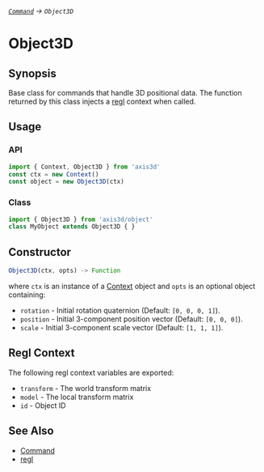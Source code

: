 *[`Command`][Command] -> `Object3D`*

Object3D
===============

## Synopsis

Base class for commands that handle 3D positional data. The function
returned by this class injects a [regl][regl] context when called.

## Usage

### API

```js
import { Context, Object3D } from 'axis3d'
const ctx = new Context()
const object = new Object3D(ctx)
```

### Class

```js
import { Object3D } from 'axis3d/object'
class MyObject extends Object3D { }
```

## Constructor

```js
Object3D(ctx, opts) -> Function
```

where `ctx` is an instance of a [Context][Context] object and `opts` is
an optional object containing:

* `rotation` - Initial rotation quaternion (Default: `[0, 0, 0, 1]`).
* `position` - Initial 3-component position vector (Default: `[0, 0, 0]`).
* `scale` - Initial 3-component scale vector (Default: `[1, 1, 1]`).

## Regl Context

The following regl context variables are exported:

* `transform` - The world transform matrix
* `model` - The local transform matrix
* `id` - Object ID

## See Also

* [Command][Command]
* [regl][regl]

[Context]: Context.md
[Command]: Command.md
[regl]: https://github.com/regl-project/regl
